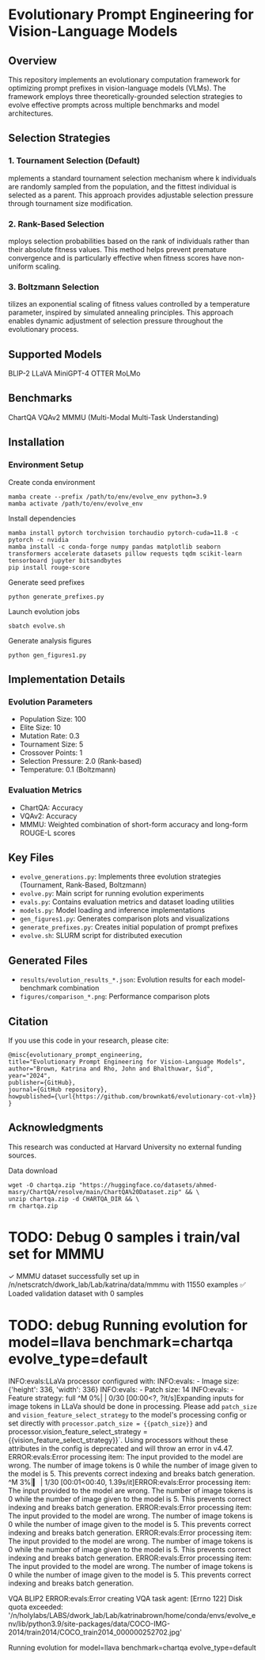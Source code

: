 # Evolutionary Prompt Engineering for Vision-Language Models
## Overview
This repository implements an evolutionary computation framework for optimizing prompt prefixes in vision-language models (VLMs). The framework employs three theoretically-grounded selection strategies to evolve effective prompts across multiple benchmarks and model architectures.
## Selection Strategies
### 1. Tournament Selection (Default)
mplements a standard tournament selection mechanism where k individuals are randomly sampled from the population, and the fittest individual is selected as a parent. This approach provides adjustable selection pressure through tournament size modification.
### 2. Rank-Based Selection
mploys selection probabilities based on the rank of individuals rather than their absolute fitness values. This method helps prevent premature convergence and is particularly effective when fitness scores have non-uniform scaling.
### 3. Boltzmann Selection
tilizes an exponential scaling of fitness values controlled by a temperature parameter, inspired by simulated annealing principles. This approach enables dynamic adjustment of selection pressure throughout the evolutionary process.
## Supported Models
 BLIP-2
 LLaVA
 MiniGPT-4
 OTTER
 MoLMo
## Benchmarks
 ChartQA
 VQAv2
 MMMU (Multi-Modal Multi-Task Understanding)
## Installation
### Environment Setup
Create conda environment

```
mamba create --prefix /path/to/env/evolve_env python=3.9
mamba activate /path/to/env/evolve_env
```
Install dependencies
```
mamba install pytorch torchvision torchaudio pytorch-cuda=11.8 -c pytorch -c nvidia
mamba install -c conda-forge numpy pandas matplotlib seaborn transformers accelerate datasets pillow requests tqdm scikit-learn tensorboard jupyter bitsandbytes
pip install rouge-score
```

Generate seed prefixes
```
python generate_prefixes.py
```
Launch evolution jobs
```
sbatch evolve.sh
```
Generate analysis figures
```
python gen_figures1.py
```

## Implementation Details

### Evolution Parameters
- Population Size: 100
- Elite Size: 10
- Mutation Rate: 0.3
- Tournament Size: 5
- Crossover Points: 1
- Selection Pressure: 2.0 (Rank-based)
- Temperature: 0.1 (Boltzmann)

### Evaluation Metrics
- ChartQA: Accuracy
- VQAv2: Accuracy
- MMMU: Weighted combination of short-form accuracy and long-form ROUGE-L scores

## Key Files

- `evolve_generations.py`: Implements three evolution strategies (Tournament, Rank-Based, Boltzmann)
- `evolve.py`: Main script for running evolution experiments
- `evals.py`: Contains evaluation metrics and dataset loading utilities
- `models.py`: Model loading and inference implementations
- `gen_figures1.py`: Generates comparison plots and visualizations
- `generate_prefixes.py`: Creates initial population of prompt prefixes
- `evolve.sh`: SLURM script for distributed execution

## Generated Files

- `results/evolution_results_*.json`: Evolution results for each model-benchmark combination
- `figures/comparison_*.png`: Performance comparison plots

## Citation
If you use this code in your research, please cite:

```
@misc{evolutionary_prompt_engineering,
title="Evolutionary Prompt Engineering for Vision-Language Models",
author="Brown, Katrina and Rho, John and Bhalthuwar, Sid",
year="2024",
publisher={GitHub},
journal={GitHub repository},
howpublished={\url{https://github.com/brownkat6/evolutionary-cot-vlm}}
}
```

## Acknowledgments
This research was conducted at Harvard University no external funding sources.


Data download
```
wget -O chartqa.zip "https://huggingface.co/datasets/ahmed-masry/ChartQA/resolve/main/ChartQA%20Dataset.zip" && \
unzip chartqa.zip -d CHARTQA_DIR && \
rm chartqa.zip
```


# TODO: Debug 0 samples i train/val set for MMMU
✓ MMMU dataset successfully set up in /n/netscratch/dwork_lab/Lab/katrina/data/mmmu with 11550 examples
✅ Loaded validation dataset with 0 samples


# TODO: debug Running evolution for model=llava benchmark=chartqa evolve_type=default
INFO:evals:LLaVa processor configured with:
INFO:evals:  - Image size: {'height': 336, 'width': 336}
INFO:evals:  - Patch size: 14
INFO:evals:  - Feature strategy: full
^M  0%|          | 0/30 [00:00<?, ?it/s]Expanding inputs for image tokens in LLaVa should be done in processing. Please add `patch_size` and `vision_feature_select_strategy` to the model's processing config or set directly with `processor.patch_size = {{patch_size}}` and processor.vision_feature_select_strategy = {{vision_feature_select_strategy}}`. Using processors without these attributes in the config is deprecated and will throw an error in v4.47.
ERROR:evals:Error processing item: The input provided to the model are wrong. The number of image tokens is 0 while the number of image given to the model is 5. This prevents correct indexing and breaks batch generation.
^M  3%|▎         | 1/30 [00:01<00:40,  1.39s/it]ERROR:evals:Error processing item: The input provided to the model are wrong. The number of image tokens is 0 while the number of image given to the model is 5. This prevents correct indexing and breaks batch generation.
ERROR:evals:Error processing item: The input provided to the model are wrong. The number of image tokens is 0 while the number of image given to the model is 5. This prevents correct indexing and breaks batch generation.
ERROR:evals:Error processing item: The input provided to the model are wrong. The number of image tokens is 0 while the number of image given to the model is 5. This prevents correct indexing and breaks batch generation.
ERROR:evals:Error processing item: The input provided to the model are wrong. The number of image tokens is 0 while the number of image given to the model is 5. This prevents correct indexing and breaks batch generation.

VQA BLIP2
ERROR:evals:Error creating VQA task agent: [Errno 122] Disk quota exceeded: '/n/holylabs/LABS/dwork_lab/Lab/katrinabrown/home/conda/envs/evolve_env/lib/python3.9/site-packages/data/COCO-IMG-2014/train2014/COCO_train2014_000000252702.jpg'

Running evolution for model=llava benchmark=chartqa evolve_type=default
